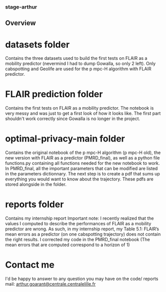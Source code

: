 ### stage-arthur

## Overview

# datasets folder
Contains the three datasets used to build the first tests on FLAIR as a mobility predictor (nevermind I had to dump Gowalla, so only 2 left).
Only cabspotting and Geolife are used for the p mpc-H algorithm with FLAIR predictor.

# FLAIR prediction folder
Contains the first tests on FLAIR as a mobility predictor.
The notebook is very messy and was just to get a first look of how it looks like.
The first part shouldn't work correctly since Gowalla is no longer in the project.

# optimal-privacy-main folder
Contains the original notebook of the p mpc-H algorithm (p mpc-H old),  the new version with FLAIR as a predictor
(PMRD_final), as well as a python file functions.py containing all functions needed for the new notebook to work.
In PMRD_final, all the important parameters that can be modified are listed in the parameters dictionnary. The next step
is to create a pdf that sums up everything you would want to know about the trajectory. These pdfs are stored alongside in the
folder.

# reports folder
Contains my internship report
Important note: I recently realized that the values I computed to describe the performances of FLAIR as a mobility predictor are wrong. As such, in my internship report, my Table 5.1: FLAIR’s mean errors as a predictor (on one cabspotting trajectory)
does not contain the right results.
I corrected my code in the PMRD_final notebook (The mean errors that are computed correspond to a horizon of 1)



# Contact me
I'd be happy to answer to any question you may have on the code/ reports
mail: arthur.goarant@centrale.centralelille.fr


